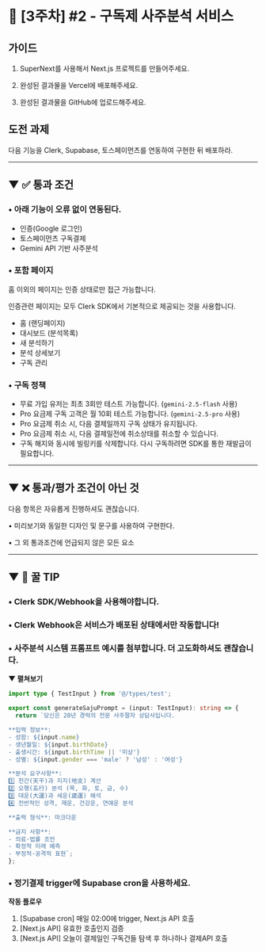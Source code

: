 # 👊 [3주차] #2 - 구독제 사주분석 서비스

## 가이드

1. SuperNext를 사용해서 Next.js 프로젝트를 만들어주세요.
2. 완성된 결과물을 Vercel에 배포해주세요.

3. 완성된 결과물을 GitHub에 업로드해주세요.


## 도전 과제

다음 기능을 Clerk, Supabase, 토스페이먼츠를 연동하여 구현한 뒤 배포하라.

---

## ▼ ✅ 통과 조건

### • 아래 기능이 오류 없이 연동된다.

- 인증(Google 로그인)
- 토스페이먼츠 구독결제
- Gemini API 기반 사주분석

### • 포함 페이지

홈 이외의 페이지는 인증 상태로만 접근 가능합니다.

인증관련 페이지는 모두 Clerk SDK에서 기본적으로 제공되는 것을 사용합니다.

- 홈 (랜딩페이지)
- 대시보드 (분석목록)
- 새 분석하기
- 분석 상세보기
- 구독 관리

### • 구독 정책

- 무료 가입 유저는 최초 3회만 테스트 가능합니다. (`gemini-2.5-flash` 사용)
- Pro 요금제 구독 고객은 월 10회 테스트 가능합니다. (`gemini-2.5-pro` 사용)
- Pro 요금제 취소 시, 다음 결제일까지 구독 상태가 유지됩니다.
- Pro 요금제 취소 시, 다음 결제일전에 취소상태를 취소할 수 있습니다.
- 구독 해지와 동시에 빌링키를 삭제합니다. 다시 구독하려면 SDK를 통한 재발급이 필요합니다.

---

## ▼ ❌ 통과/평가 조건이 아닌 것

다음 항목은 자유롭게 진행하셔도 괜찮습니다.

• 미리보기와 동일한 디자인 및 문구를 사용하여 구현한다.

• 그 외 통과조건에 언급되지 않은 모든 요소

---

## ▼ 🍯 꿀 TIP

### • Clerk SDK/Webhook을 사용해야합니다.

### • Clerk Webhook은 서비스가 배포된 상태에서만 작동합니다!

### • 사주분석 시스템 프롬프트 예시를 첨부합니다. 더 고도화하셔도 괜찮습니다.

**▼ 펼쳐보기**

```typescript
import type { TestInput } from '@/types/test';

export const generateSajuPrompt = (input: TestInput): string => {
  return `당신은 20년 경력의 전문 사주팔자 상담사입니다.

**입력 정보**:
- 성함: ${input.name}
- 생년월일: ${input.birthDate}
- 출생시간: ${input.birthTime || '미상'}
- 성별: ${input.gender === 'male' ? '남성' : '여성'}

**분석 요구사항**:
1️⃣ 천간(天干)과 지지(地支) 계산
2️⃣ 오행(五行) 분석 (목, 화, 토, 금, 수)
3️⃣ 대운(大運)과 세운(歲運) 해석
4️⃣ 전반적인 성격, 재운, 건강운, 연애운 분석

**출력 형식**: 마크다운

**금지 사항**:
- 의료·법률 조언
- 확정적 미래 예측
- 부정적·공격적 표현`;
};
```

### • 정기결제 trigger에 Supabase cron을 사용하세요.

**작동 플로우**

1. [Supabase cron] 매일 02:00에 trigger, Next.js API 호출
2. [Next.js API] 유효한 호출인지 검증
3. [Next.js API] 오늘이 결제일인 구독건들 탐색 후 하나하나 결제API 호출
